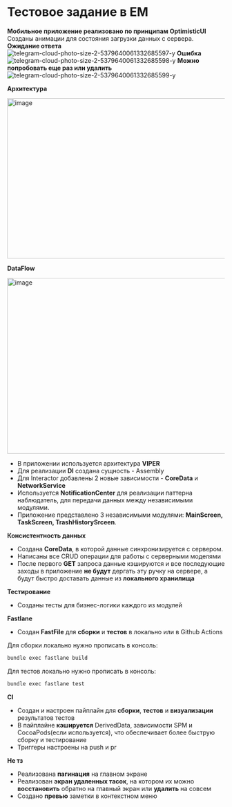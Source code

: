 # Тестовое задание в EM #

**Мобильное приложение реализовано по принципам OptimisticUI** \
Созданы анимации для состояния загрузки данных с сервера. \
**Ожидание ответа**
![telegram-cloud-photo-size-2-5379640061332685597-y](https://github.com/user-attachments/assets/770421b9-4c0e-40a1-a51a-b9b96fe7a09a)
**Ошибка**
![telegram-cloud-photo-size-2-5379640061332685598-y](https://github.com/user-attachments/assets/11eb3cce-f875-4280-ad78-99d2c9128f5e)
**Можно попробовать еще раз или удалить**
![telegram-cloud-photo-size-2-5379640061332685599-y](https://github.com/user-attachments/assets/2fa9dbcc-961e-42f1-abaa-2701fe347019)



**Архитектура** 

<img width="753" height="371" alt="image" src="https://github.com/user-attachments/assets/1f719ab6-07fc-4565-9729-eebfb3128d32" />

**DataFlow**

<img width="806" height="407" alt="image" src="https://github.com/user-attachments/assets/77c694fc-5c7c-4242-a25e-af233841c106" />

* В приложении используется архитектура **VIPER**
* Для реализации **DI** создана сущность - Assembly
* Для Interactor добавлены 2 новые зависимости - **CoreData** и **NetworkService** 
* Используется **NotificationCenter** для реализации паттерна наблюдатель, для передачи данных между независимыми модулями.
* Приложение представлено 3 независимыми модулями: **MainScreen, TaskScreen, TrashHistorySrceen**.

**Консистентность данных** 
* Создана **CoreData**, в которой данные синхронизируется с сервером. 
* Написаны все CRUD операции для работы с серверными моделями 
* После первого **GET** запроса данные кэшируются и все последующие заходы в приложение **не будут** дергать эту ручку на сервере, а будут быстро доставать данные из **локального хранилища**

**Тестирование**
* Созданы тесты для бизнес-логики каждого из модулей

**Fastlane**
* Создан **FastFile** для **сборки** и **тестов** в локально или в Github Actions 
  
Для сборки локально нужно прописать в консоль:
```bash
bundle exec fastlane build
```
Для тестов локально нужно прописать в консоль:
```bash
bundle exec fastlane test
```

**CI**
* Создан и настроен пайплайн для **сборки**, **тестов** и **визуализации** результатов тестов
* В пайплайне **кэшируется** DerivedData, зависимости  SPM и CocoaPods(если используется), что обеспечивает более быструю сборку и тестирование
* Триггеры настроены на push и pr

**Не тз**
* Реализована **пагинация** на главном экране
* Реализован **экран удаленных тасок**, на котором их можно **восстановить** обратно на главный экран или **удалить** на совсем
* Создано **превью** заметки в контекстном меню
